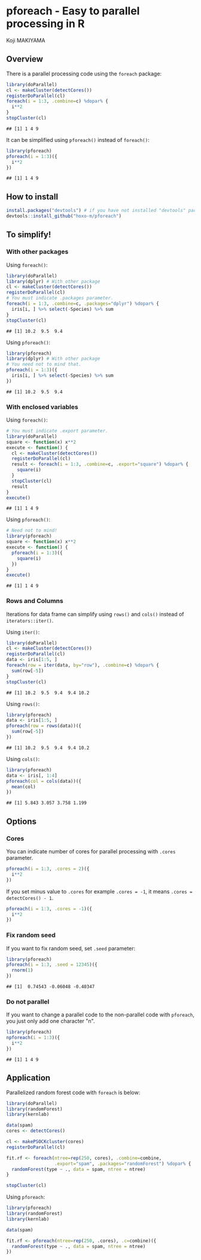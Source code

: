 # pforeach - Easy to parallel processing in R
Koji MAKIYAMA  



## Overview

There is a parallel processing code using the `foreach` package:


```r
library(doParallel)
cl <- makeCluster(detectCores())
registerDoParallel(cl)
foreach(i = 1:3, .combine=c) %dopar% {
  i**2
}
stopCluster(cl)
```


```
## [1] 1 4 9
```

It can be simplified using `pforeach()` instead of `foreach()`:


```r
library(pforeach)
pforeach(i = 1:3)({
  i**2
})
```

```
## [1] 1 4 9
```

## How to install


```r
install.packages("devtools") # if you have not installed "devtools" package
devtools::install_github("hoxo-m/pforeach")
```

## To simplify!

### With other packages

Using `foreach()`:


```r
library(doParallel)
library(dplyr) # With other package
cl <- makeCluster(detectCores())
registerDoParallel(cl)
# You must indicate .packages parameter.
foreach(i = 1:3, .combine=c, .packages="dplyr") %dopar% {
  iris[i, ] %>% select(-Species) %>% sum
}
stopCluster(cl)
```


```
## [1] 10.2  9.5  9.4
```

Using `pforeach()`:


```r
library(pforeach)
library(dplyr) # With other package
# You need not to mind that.
pforeach(i = 1:3)({
  iris[i, ] %>% select(-Species) %>% sum
})
```

```
## [1] 10.2  9.5  9.4
```

### With enclosed variables

Using `foreach()`:


```r
# You must indicate .export parameter. 
library(doParallel)
square <- function(x) x**2
execute <- function() {
  cl <- makeCluster(detectCores())
  registerDoParallel(cl)
  result <- foreach(i = 1:3, .combine=c, .export="square") %dopar% {
    square(i)
  }
  stopCluster(cl)
  result
}
execute()
```

```
## [1] 1 4 9
```

Using `pforeach()`:


```r
# Need not to mind!
library(pforeach)
square <- function(x) x**2
execute <- function() {
  pforeach(i = 1:3)({
    square(i)
  })
}
execute()
```

```
## [1] 1 4 9
```

### Rows and Columns

Iterations for data frame can simplify using `rows()` and `cols()` instead of `iterators::iter()`.

Using `iter()`:


```r
library(doParallel)
cl <- makeCluster(detectCores())
registerDoParallel(cl)
data <- iris[1:5, ]
foreach(row = iter(data, by="row"), .combine=c) %dopar% {
  sum(row[-5])
}
stopCluster(cl)
```


```
## [1] 10.2  9.5  9.4  9.4 10.2
```

Using `rows()`:


```r
library(pforeach)
data <- iris[1:5, ]
pforeach(row = rows(data))({
  sum(row[-5])
})
```

```
## [1] 10.2  9.5  9.4  9.4 10.2
```

Using `cols()`:


```r
library(pforeach)
data <- iris[, 1:4]
pforeach(col = cols(data))({
  mean(col)
})
```

```
## [1] 5.843 3.057 3.758 1.199
```

## Options

### Cores

You can indicate number of cores for parallel processing with `.cores` parameter.


```r
pforeach(i = 1:3, .cores = 2)({
  i**2
})
```

If you set minus value to `.cores` for example `.cores = -1`, it means `.cores = detectCores() - 1`.


```r
pforeach(i = 1:3, .cores = -1)({
  i**2
})
```

### Fix random seed

If you want to fix random seed, set `.seed` parameter:


```r
library(pforeach)
pforeach(i = 1:3, .seed = 12345)({
  rnorm(1)
})
```


```
## [1]  0.74543 -0.06048 -0.40347
```

### Do not parallel

If you want to change a parallel code to the non-parallel code with `pforeach`, you just only add one character "n".


```r
library(pforeach)
npforeach(i = 1:3)({
  i**2
})
```

```
## [1] 1 4 9
```

## Application

Parallelized random forest code with `foreach` is below:


```r
library(doParallel)
library(randomForest)
library(kernlab)

data(spam)
cores <- detectCores()

cl <- makePSOCKcluster(cores)
registerDoParallel(cl)

fit.rf <- foreach(ntree=rep(250, cores), .combine=combine, 
                  .export="spam", .packages="randomForest") %dopar% {
  randomForest(type ~ ., data = spam, ntree = ntree)
}

stopCluster(cl)
```

Using `pforeach`:


```r
library(pforeach)
library(randomForest)
library(kernlab)

data(spam)

fit.rf <- pforeach(ntree=rep(250, .cores), .c=combine)({
  randomForest(type ~ ., data = spam, ntree = ntree)
})
```
